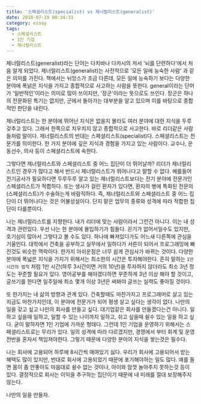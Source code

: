 ```yaml
---
title: '스페셜리스트(specialist) vs 제너럴리스트(generalist)'
date: 2018-07-19 00:34:31
category: essay
tags:
  - 스페셜리스트
  - 1인 기업
  - 제너럴리스트
---
```




제너럴리스트(generalist)라는 단어는 다치바나 다카시의 저서 '뇌를 단련하다'에서 처음 알게 되었다.
제너럴리스트(generalist)는 사전적으로 '모든 일에 능숙한 사람' 과 같은 의미를 가진다. 책에서는 뉘앙스가 조금 다른데, 모든 일에
능숙하기 보다는 다양한 분야에 폭넑은 지식을 가지고 종합적으로 사고하는 사람을 뜻한다. general이라는 단어가 '일반적인'이라는 의미로
많이 쓰이지만, '장군'이라는 뜻으로도 쓰인다. 장군은 하나의 전문화된 특기는 없지만, 군에서 돌아가는 대부분을 알고 있으며 이를 바탕으로
종합적인 판단을 내린다.

  

제너럴리스트는 한 분야에 뛰어난 지식은 없을지 몰라도 여러 분야에 대한 지식을 두루 갖추고 있다. 그래서 한쪽으로 치우치지 않고 종합적으로
사고한다. 바로 리더같은 사람들처럼 말이다. 제너럴리스트의 반대는 스페셜리스트(specialist)다. 스페셜리스트는 전문가를 의미한다. 한
가지 분야에 깊은 지식과 경험을 가지고 있는 사람이다. 교수나, 운동선수, 의사 등이 스페셜리스트에 속한다.

  

그렇다면 제너럴리스트와 스페셜리스트 중 어느 집단이 더 뛰어날까? 리더가 제너럴리스트인 경우가 많다고 해서 반드시 제너럴리스트가 뛰어나다고
말할 수 없다. 예를들어 전기공사가 필요하다면 두루두루 알고 있는 제너럴리스트보다는 전기 분야에 전문가인 스페셜리스트가 적합하다. 또는
생사가 걸린 환자가 있다면, 환자의 병에 특화된 전문의(스페셜리스트)가 수술하는게 바람직하다. 즉, 제너럴리스트와 스페셜리스트 중 어느
집단이 더 뛰어나다는 것은 어불성설이다. 단지 맡은 업무의 종류와 성격에 따라 적합한 집단이 다를뿐이다.

  

나는 제너럴리스트를 지향한다. 내가 리더에 맞는 사람이라서 그런건 아니다. 이는 내 성격과 관련있다. 우선 나는 한 분야에 몰입하기가
힘들다. 끈기가 없어서일수도 있지만, 호기심이 많아서 그렇다고 볼 수도 있다. 하나에 빠져있다가도 어느새 다른쪽에 관심을 기울인다. 대학에서
건축을 공부하고 실무에서 일하다가 서른이 되어서 프로그래밍에 빠진것도 비슷한 맥락이다. 한가지 아쉬운점은 너무 쉽게 관심사가 바뀌는 것이다.
다양한 분야에 폭넓은 지식을 가지기 위해서는 최소한의 시간은 투자해야한다. 흔히 말하는 `1만시간의 법칙` 처럼 1만 시간(하루 3시간이면
거의 10년)을 투자하지 않더라도 최소 3년 정도는 꾸준할 필요가 있다. 영어공부를 해야겠다하면 꾸준하게 3년 이상 해야 할 것이고,
글쓰기를 한다면 일주일에 최소 몇개 이상 3년은 써봐야 글쓰는 실력도 좋아질 것이다.

  

또 한가지는 내 삶의 방향과 관계 있다. 건축할때도 마찬가지고 프로그래머로 살고 있는 지금도 마찬가지인데, 이 분야에 전문가가 되어 평생
살고 싶다는 생각이 없다. 나만의 일을 갖고 싶고 나만의 회사를 만들고 싶다. 대기업같은 회사를 만들겠다는건 아니다. 일하고 싶을때 일하고,
일할 수 있는 나이까지 일하고, 쉬고 싶을때 쉴수 있는 일을 하고 싶다. 굳이 말하자면 1인 기업에 가까운 형태다. 그런데 1인 기업을
운영하기 위해서는 스페셜리스트로는 무리가 있다. 일의 성격에 따라 다르겠지만, 경영에서 부터 회계 및 운영 전반을 혼자서 책임져야한다.
그렇기 때문에 다양한 분야의 지식을 쌓는것은 필수다.

  

나는 회사에 고용되어 하루에 8시간씩 매여있기 싫다. 우리가 회사에 고용되어서 받는 혜택도 많이 있지만, 반대로 회사에 고용되었기 때문에
포기해야하는 일도 많다. 예를 들면 몸이 좀 안좋아도 마음대로 쉴수 없는 것이나, 아이와 맘껏 놀아주지 못하는것 등이 있다. 결정적으로
회사는 이익을 추구하는 집단이기 때문에 내 미래를 절대 보장해주지 않는다.

  

나만의 일을 만들자.


